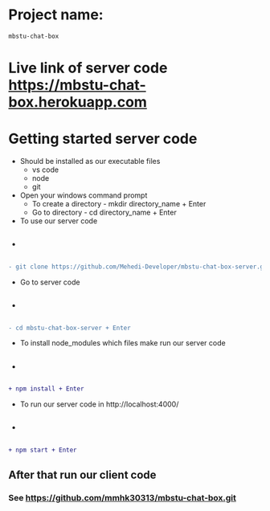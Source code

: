 # Project name: 
    mbstu-chat-box

# Live link of server code https://mbstu-chat-box.herokuapp.com
# Getting started server code
* Should be installed as our executable files
    * vs code
    * node
    * git
* Open your windows command prompt
    * To create a directory - mkdir directory_name + Enter
    * Go to directory - cd directory_name + Enter
* To use our server code
* <h2>
```diff
- git clone https://github.com/Mehedi-Developer/mbstu-chat-box-server.git + Enter
```
</h2>

* Go to server code
* <h2>
```diff
- cd mbstu-chat-box-server + Enter
```
</h2>

* To install node_modules which files make run our server code
* <h2>
```diff
+ npm install + Enter
```

</h2>

* To run our server code in http://localhost:4000/
* <h2>
```diff
+ npm start + Enter
```
</h2>

## After that run our client code

### See https://github.com/mmhk30313/mbstu-chat-box.git